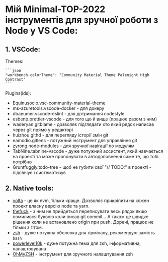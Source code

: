 # Мій Minimal-TOP-2022 інструментів для зручної роботи з Node у VS Code:

## 1. VSCode:
  
  Themes:
  
    ```json
    "workbench.colorTheme": "Community Material Theme Palenight High Contrast"
    ```
  
  Plugins(ids):

  + Equinusocio.vsc-community-material-theme
  + ms-azuretools.vscode-docker - для докеру
  + dbaeumer.vscode-eslint - для дотримання codestyle
  + esbenp.prettier-vscode - для того що й вище (працює разом з ним)
  + waderyan.gitblame - дозволяє підглядати хто який рядок написав через git прямо у редакторі
  + huizhou.githd - для перегляду історії змін git
  + eamodio.gitlens - потужний інструмент для управління git
  + zyrong.node-modules - для зручної навігації по модулям
  + TabNine.tabnine-vscode - дуже потужний ассистент, який навчається на проекті та може пропонувати в автодоповненні саме те, що тобі потрібно
  + Gruntfuggly.todo-tree - щоб не губити свої "// TODO:" в проекті - підсвічує і систематизує

  
## 2. Native tools:

  - [volta](https://volta.sh/) - це як nvm, тільки краще. Дозволяє прикріпити на кожен проект власну версію node та yarn.
  - [thefuck](https://github.com/nvbn/thefuck) - з ним не прийдеться переписувати весь рядок якщо помилився буквою коли писав git commit... А також це швидке рішення коли не встановлено origin при push. Доречі, працює не тільки з гітом.
  - [zsh](https://www.zsh.org/) - дуже потужна оболонка для тірміналу, рекомендую замість `bash`
  - [powerlevel10k](https://github.com/romkatv/powerlevel10k#meslo-nerd-font-patched-for-powerlevel10k) - дуже потужна тема для zsh, інформативна, налаштовувана
  - [OhMyZSH](https://ohmyz.sh) - інструмент для зручного налаштування zsh
